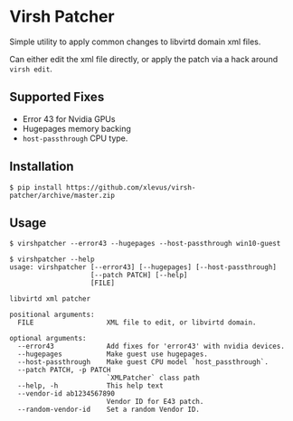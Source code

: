 Virsh Patcher
==================

Simple utility to apply common changes to libvirtd domain xml files.

Can either edit the xml file directly, or apply the patch via a hack around `virsh edit`.


Supported Fixes
-------------------

 * Error 43 for Nvidia GPUs
 * Hugepages memory backing
 * `host-passthrough` CPU type.

Installation
---------------

```
$ pip install https://github.com/xlevus/virsh-patcher/archive/master.zip
```


Usage
------

```
$ virshpatcher --error43 --hugepages --host-passthrough win10-guest
```

```
$ virshpatcher --help
usage: virshpatcher [--error43] [--hugepages] [--host-passthrough]
                    [--patch PATCH] [--help]
                    [FILE]

libvirtd xml patcher

positional arguments:
  FILE                  XML file to edit, or libvirtd domain.

optional arguments:
  --error43             Add fixes for 'error43' with nvidia devices.
  --hugepages           Make guest use hugepages.
  --host-passthrough    Make guest CPU model `host_passthrough`.
  --patch PATCH, -p PATCH
                        `XMLPatcher` class path
  --help, -h            This help text
  --vendor-id ab1234567890
                        Vendor ID for E43 patch.
  --random-vendor-id    Set a random Vendor ID.

```
